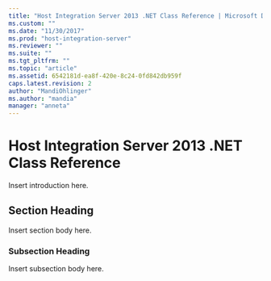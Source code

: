 ```yaml
---
title: "Host Integration Server 2013 .NET Class Reference | Microsoft Docs"
ms.custom: ""
ms.date: "11/30/2017"
ms.prod: "host-integration-server"
ms.reviewer: ""
ms.suite: ""
ms.tgt_pltfrm: ""
ms.topic: "article"
ms.assetid: 6542181d-ea8f-420e-8c24-0fd842db959f
caps.latest.revision: 2
author: "MandiOhlinger"
ms.author: "mandia"
manager: "anneta"
---
```

# Host Integration Server 2013 .NET Class Reference
Insert introduction here.  
  
## Section Heading  
 Insert section body here.  
  
### Subsection Heading  
 Insert subsection body here.